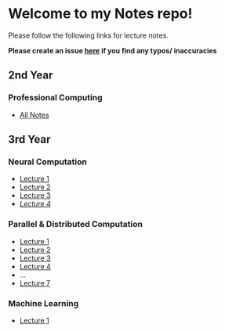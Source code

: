 # Welcome to my Notes repo!

Please follow the following links for lecture notes.

**Please create an issue [here](https://github.com/barrett370/Notes/issues) if you find any typos/ inaccuracies**

## 2nd Year

### Professional Computing

- [All Notes](Y2/Professional-Computing/out/Professional_Computing_Notes.html)

## 3rd Year

### Neural Computation

- [Lecture 1](Y3/Neural-Computation/out/Lecture1.html)
- [Lecture 2](Y3/Neural-Computation/out/Lecture2.html)
- [Lecture 3](Y3/Neural-Computation/out/Lecture3.html)
- [*Lecture 4*](Y3/Neural-Computation/out/Lecture4.html)

### Parallel & Distributed Computation

- [Lecture 1](Y3/Parallel+Distributed/out/Lecture1.html)
- [Lecture 2](Y3/Parallel+Distributed/out/Lecture2.html)
- [Lecture 3](Y3/Parallel+Distributed/out/Lecture3.html)
- [Lecture 4](Y3/Parallel+Distributed/out/Lecture4.html)
- ...
- [Lecture 7](Y3/Parallel+Distributed/out/Lecture7.html)

### Machine Learning

- [Lecture 1](Y3/Machine-Learning/out/Lecture1.html)